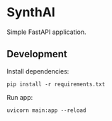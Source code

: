 # SynthAI

Simple FastAPI application.

## Development

Install dependencies:
```
pip install -r requirements.txt
```

Run app:
```
uvicorn main:app --reload
```


